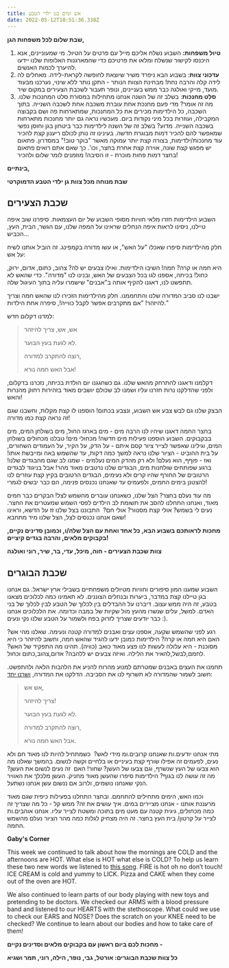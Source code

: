 ```yaml
---
title: אש ומים בגן ילדי הטבע
date: 2022-05-12T18:51:36.338Z
---
```

**שבת שלום לכל משפחות הגן,** 

1. **טיול משפחות:** השבוע נשלח אליכם מייל עם פרטים על הטיול. מי שמעוניינים, אנא היכנסו לקישור שנשלח ומלאו את פרטיכם כדי שהמארגנות האלופות שלנו יידעו להיערך לכמות האנשים.
2. **עדכוני צוות**: בשבוע הבא ניפרד משיר שיוצאת לחופשה לקראת-לידה. מאחלים לה לידה קלה והרבה נחת! מבחינת הצוות הנותר - התקן נותר ללא שינוי, נערכנו מבעוד מועד, מייקי ואולגה כבר ממש בעניינים, ונופר תעבור לשכבת הצעירים במקום שיר.
3. **סלט מחנכות**: בשלב זה של השנה אנחנו מתחילות במסורת סלט המחנכות שלנו. מה זה אומר? מדי פעם מחנכת אחת עוברת משכבה אחת לשכבה השנייה. בתוך השכבה, כל הילדימות מכירים את כל המחנכות, שמתארחות פה ושם בקבוצה המקבילה, ועוזרות בכל מיני נקודות ביום. מעכשיו נראה גם יותר מחנכות מתארחות בשכבה השנייה. מדוע? בשלב זה של השנה לילדימות כבר ביטחון בגן וחוסן נפשי שמאפשר להם להכיר דמות מבוגרת חדשה. בעינינו זה נותן לכולם ריענון קצת להכיר עוד מחנכות/ילדימות, בצורה קצת יותר עמוקה מאשר "בוקר טוב!" במסדרון. פתאום יש מפגש קצת שונה, אוירה קצת אחרת בחצר, וכו'. כך שאם אתם רואים פתאום בחצר דמות פחות מוכרת - זו הסיבה! מוזמנים לומר שלום ולהכיר!

**בינתיים,**

**שבת מנוחה מכל צוות גן ילדי הטבע הדמוקרטי**

## שכבת הצעירים

השבוע הילדימות חזרו מלאי חוויות מסופי השבוע של יום העצמאות. סיפרנו שוב איפה טיילנו, ניסינו לראות איפה הנחלים שראינו על המפה שלנו, עם הגשר, הבית, העץ, הכביש…

חלק מהילדימות סיפרו שאכלו "על האש", או עשו מדורה בקמפינג. זה הוביל אותנו לשיח על אש:

היא חמה או קרה? חמה! השיבו הילדימות. ואילו צבעים יש לה? צהוב, כתום, אדום, ירוק, כחול! בכיתה, אספנו לגו בכל הצבעים של האש, ובנינו לנו "מדורה". כדי שהאש לא תתפשט לנו, דאגנו להקיף אותה ב"אבנים" שישמרו עליה בתוך העיגול שלה. 

ישבנו לנו סביב המדורה שלנו והתחממנו. חלק מהילדימות הזכירו לנו שהאש חמה וצריך להיזהר! "אם מתקרבים אפשר לקבל כווייה!, סיפרה אחת הילדות."

למדנו דקלום חדש:

> אש, אש, צריך להיזהר
>
> לא לגעת בעץ הבוער.
>
> רוצה להתקרב למדורה,
>
> אבל האש חמה נורא!

דקלמנו ודאגנו להתרחק מהאש שלנו. גם כשחגגנו יום הולדת בכיתה, נזכרנו בדקלום, ולפני שהדלקנו נרות חזרנו עליו ושמנו לב שכולם יושבים מאוד בזהירות רחוק מהנרות והאש!

הבצק שלנו גם לבש צבע אש השבוע, ונצבע בכתום! הוספנו לו קצת מקלות, וחשבנו שגם זה נראה קצת כמו מדורה!

בחצר החמה דאגנו שיהיו לנו הרבה מים - מים בארגז החול, מים בשולחן המים, מים בבקבוקים. השבוע הוספנו פעילות מים חדשה! מכחולי מים! טבלנו מכחולים בשולחן המים, וגילינו שאפשר לצייר ציור קסם איתם - על הדק, על הקיר, על העמודים השחורים, על בית ההוביט - הציור שלנו נראה למשך כמה דקות, עד שהשמש באה ומייבשת אותו! ואז - פוףף, הוא נעלם! ולא רק מהדק המים נעלמים - שמנו לב שגם מהבגדים שלנו! ברגע שפותחים שולחנות מים, הבגדים שלנו נרטבים מאוד מהר! אבל בניגוד לבגדים הרטובים של החורף שהיו קרים ולא נעימים, הבגדים הרטובים בקיץ קצת עוזרים לנו להצטנן בימים החמים, ולפעמים עד שאנחנו נכנסים פנימה, הם כבר יבשים לגמרי!

מה עוד נעלם בחצר? הצל שלנו, כשאנחנו עוברים מהשמש לצל! הבקרים כבר חמים מאוד, ואנחנו התחלנו להסב את תשומת לב הילדים לפסי השמש שמעטרים את החצר. נעים לי בשמש? אולי קצת מסנוור? אולי חם?  התבוננו בצל שלנו זז על הדשא, וראינו שאם אנחנו נכנסים לצל, הצל שלנו מיד מתחבא!

**מחכות לראותכם בשבוע הבא, כל אחד ואחת עם הצל שלה/ו, וכמובן סדינים נקיים, בקבוקים מלאים, והרבה בגדים קיציים!**

**צוות שכבת הצעירים - חוה, מיכל, עדי, בר, שיר, רוני ואולגה**

## שכבת הבוגרים

השבוע שמענו המון סיפורים וחוויות מטיולים משפחתיים בשבילי ארץ ישראל. גם אנחנו בגן טיילנו קצת במדבר, ביערות ובנחלים הצוננים. לא תאמינו כמה לכלוכים מצאנו בטבע, זה היה ממש עצוב. דיברנו על ההבדלים בין לכלוך של הטבע לבין לכלוך של בני האדם. למשל, עלים שנשרו מהעץ מול שקיות של במבה וכדומה. את הלכלוכים אנחנו כבר יודעים שצריך לזרוק בפח ולשמור על הטבע שלנו נקי ונעים :). 

רגע לפני שהשמש שקעה, אספנו עצים ואבנים למדורה קטנה ונעימה. שאלנו מהי אש? האם היא חמה או קרה? הילדימות כמובן ידעו להגיד שהאש חמה, וחשוב להיזהר כי היא מסוכנת - היא עלולה לעשות לנו פצע מאוד כואב (כוויה). תהינו מה התפקיד של האש? לחמם,לבשל,להאיר את הלילה. ואיזה צבעים יש ללהבה? אדום,צהוב,כתום וכחול. 

תחמנו את העצים באבנים שמטרתם למנוע מהרוח להניע את הלהבות הלאה ולהתפשט. חשוב לשמור שהמדורה לא תשרוף לנו את הסביבה. הדלקנו את המדורה, [ושרנו יחד](https://youtu.be/1brdy_Ci2jE):

> אש אש,
>
> צריך להיזהר!
>
> לא לגעת בעץ הבוער.
>
> רוצה להתקרב למדורה,
>
> אבל האש חמה נורא.

מתי אנחנו יודעים.ות שאנחנו קרובים.ומ מידי לאש?  כשמתחיל להיות לנו מאוד חם ולא נעים, לפעמים זה אפילו שורף קצת בעיניים או בלחיים וקשה לנשום. בהמשך שאלנו מה הוא צבעו של העץ שנשרף, וגם צבעו של העשן? שחור! האם  זה נעים לנשום את העשן? מה זה עושה לנו בגוף? הילדימות סיפרו שהעשן מאוד מחניק. העשן מלכלך את האוויר הנקי שאנחנו נושמים, ולרוב אם ננשום עשן אנחנו נשתעל. 

וכמו האש, הימים מתחילים להתחמם. ובחצר התחלנו בפעילות כיפית שגם מאוד מרעננת אותנו - אנחנו מציירים במים. איך עושים את זה? ממש קל - כל מה שצריך זה כמה מכחולים, גיגית קטנה עם מעט מים בתוכה ומשטח לצייר עליו. אנחנו אוהבים.ות לצייר על קרטון/ בית העץ בחצר. זה היה מצחיק לגלות כמה מהר הציור נעלם מהשמש החמה.

**Gaby's Corner**

This week we continued to talk about how the mornings are COLD and the afternoons are HOT. What else is HOT what else is COLD? To help us learn these two new words we listened to [this song](https://youtu.be/uOZoDkkmkAw). FIRE is hot oh no don’t touch! ICE CREAM is cold and yummy to LICK. Pizza and CAKE when they come out of the oven are HOT.

We also continued to learn parts of our body playing with new toys and pretending to be doctors. We checked our ARMS with a blood pressure band and listened to our HEARTS with the stethoscope. What could we use to check our EARS and NOSE? Does the scratch on your KNEE need to be checked? We continue to learn about our bodies and how to take care of them!

**מחכות לכם ביום ראשון עם בקבוקים מלאים וסדינים נקיים -** 

**כל צוות שכבת הבוגרים: אורטל, גבי, נופר, הילה, רוני, תמר ושגיא**